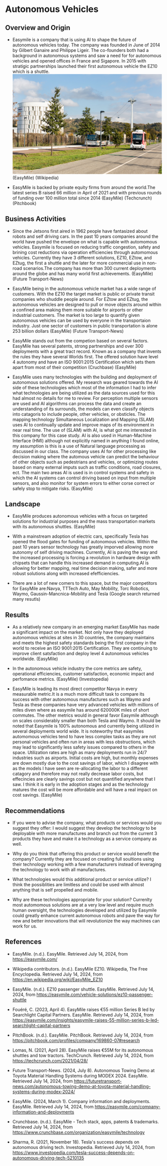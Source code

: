 # Autonomous Vehicles

## Overview and Origin

* Easymile is a company that is using AI to shape the future of autonomous vehicles today. The company was founded in June of 2014 by Gilbert Ganaire and Philippe Ligeir. The co-founders both had a background in autonomous systems and saw a need for for autonomous vehicles and opened offices in France and Sigapore. In 2015 with stratigic partnerships launched their first autonomous vehicle the EZ10 which is a shuttle.
![alt text](image.png)
(EasyMile) (Wikipedia)

* EasyMile is backed by private equity firms from around the world.The latest series B raised 66 million in April of 2021 and with previous rounds of funding over 100 million total since 2014
(EasyMile) (Techcrunch)(Pitchbook)

## Business Activities

* Since the Jetsons first aired in 1962 people have fantasized about robots and self driving cars. In the past 10 years companies around the world have pushed the envelope on what is capable with automomous vehicles. Easymile is focused on reducing traffic congestion, safety and brining cost reductions via operation efficiencies through automomous vehicles. Currently they have 3 different solutions, EZ10, EZtow, and EZtug, the first a shuttle and the later for more commercial use in non-road scenarios.The company has more than 300 current deployments around the globe and has many world first achievements. 
(EasyMile)​​ (Future Transport-News)​

* EasyMile being in the autonomous vehicle market has a wide range of customers. With the EZ10 the target market is public or private transit companies who shuddle people around. For EZtow and EZtug, the autonomous vehicles are designed to pull or move objects around within a confined area making them more suitable for airports or other industrial customers. The market is too large to quantify given autonomous vehicles can be used by everyone in the transportaion industry. Just one sector of customers in public transportation is alone 253 billion dollars
(EasyMile)​​ (Future Transport-News)​

* EasyMile stands out from the competion based on several factors. EasyMile has several patents, strong partnerships and over 300 deployments with a great tract record. Known as a company that invents the rules they have several Worlds first. The offered solution have level 4 autonomy and have an ISO 9001:2015 Certification which sets them apart from most of their competition
(Cruchbase) (EasyMile)

* EasyMile uses many technologies with the building and deployment of autonomous solutions offered. My research was geared towards the AI side of these technologies which most of the information I had to infer what technologies are being utilized as the data sources used for this had almost no details for me to review. For perception multiple sensors are used and AI algorithms can process the data and create an understanding of its surrounds, the models can even classify objects into catagoris to include people, other vehicles, or obsticles. The mapping technology Simultaneous Localization and Mapping (SLAM) uses AI to continually update and improve maps of its environment in near real time. The use of (SLAM) with AI, is what got me interested in this company for this case study. AI is also used in Human-Machine Interface (HMI) although not explicitly named in anything I found online, my assumption is this is a use of Natural language processing as discussed in our class. The company uses AI for other processing like decision making where the automous vehicle can predict the behaviour of other objects such as pedestrians and vehicles, or optimizing routes based on many external imputs such as traffic conditions, road closures, ect. The main two areas AI is used is in control systems and safety in which the AI systems can control driving based on input from multiple sensors, and also monitor for system errors to either corse correct or safely stop to mitigate risks.
(EasyMile)

## Landscape

* EasyMile produces autonomous vehicles with a focus on targeted solutions for industrial purposes and the mass transportation markets with its autonomous shuttles.
(EasyMile)

* With a mainstream adoption of electric cars, specifically Tesla has opened the flood gates for funding of autonomous vehicles. Within the past 10 years sensor technology has greatly imporved allowing more autonomy of self driving machines. Currently, AI is paving the way and the increased processing is forcing a revolution in hardware design with chipsets that can handle this increased demand in computing.AI is allowing for better mapping, real time decision making, safer and  more robust solutions along with increased efefficiencies.

* There are a lot of new comers to this space, but the major competitors for EasyMile are:Navya, TTTech Auto, May Mobility, Torc Robotics, Waymo, Gaussin-Mancnica-Mobility and Tesla
(Google search returned many resutls)

## Results

* As a relatively new company in an emerging market EasyMile has made a significant impact on the market. Not only have they deployed autonomous vehicles at sites in 30 countries, the company maintains and meets the highest safety standards being the first company in the world to receive an ISO 9001:2015 Certification. They are continuing to improve client satsfaction and deploy level 4 autonomous vehicles worldwide. 
(EasyMile)

* In the autonomous vehicle industry the core metrics are safety, operational efficiencies, customer satisfaction, economic impact and perfomance metrics.
(EasyMile) (Investopedia)

* EasyMile is leading its most direct competitor Navya in every measurable metric.It is a much more difficult task to compare its success with other autonomous manufactures  such as Waymo and Tesla as these companies have very advanced vehicles with millions of miles diven where as easymile has around 620000K miles of short commutes. The other metrics would in general favor Easymile although on scales considerably smaller than both Tesla and Waymo. It should be noted that Easymile is 100% autonomous and currently being utilized in several deployments world wide. It is noteworthy that easymiles automomous vehicles tend to have less complex tasks as they are not personal vehicles and often run in areas with less obstructions, which may lead to significantly less safety issues compared to others in the space. Utilization rates are high as many deployments run in 24/7 industries such as airports. Initial costs are high, but monthly expenses are down mostly due to the cost savings of labor, which I disagree with as the models I have seen are re-allocating the labor to a different catagory and therefore may not really decrease labor costs, but effecincies are clearly savings cost but not quantified anywhere that I saw. I think it is early in the adoption stages and as the technology matures the cost will be more affordable and will have a real impact on cost savings.
(EasyMile)


## Recommendations

* If you were to advise the company, what products or services would you suggest they offer: I would suggest they develop the technology to be deployable with more manufactures and branch out from the current 3 products they have and make it a technology as a service company as well.

* Why do you think that offering this product or service would benefit the company? Currently they are focused on creating full soultions using their technology working with a few manufacturers instead of leveraging the technology to work with all manufactures. 

* What technologies would this additional product or service utilize? I think the possiblities are limitless and could be used with almost anything that is self propelled and mobile.

* Why are these technologies appropriate for your solution? Currenlty most automomous solutions are at a very low level and require much human oversight, the technologies developed and utilized by Easymile could greatly enhance current autonomous robots and pave the way for new and better innovations that will revolutionize the way machines can work for us.

## References

* EasyMile. (n.d.). EasyMile. Retrieved July 14, 2024, from https://easymile.com/

* Wikipedia contributors. (n.d.). EasyMile EZ10. Wikipedia, The Free Encyclopedia. Retrieved July 14, 2024, from https://en.wikipedia.org/wiki/EasyMile_EZ10

* EasyMile. (n.d.). EZ10 passenger shuttle. EasyMile. Retrieved July 14, 2024, from https://easymile.com/vehicle-solutions/ez10-passenger-shuttle

* Fouéré, C. (2023, April 4). EasyMile raises €55 million Series B led by Searchlight Capital Partners. EasyMile. Retrieved July 14, 2024, from https://easymile.com/insights/easymile-raises-55-million-series-b-led-searchlight-capital-partners

* PitchBook. (n.d.). EasyMile. PitchBook. Retrieved July 14, 2024, from https://pitchbook.com/profiles/company/169860-07#research

* Lomas, N. (2021, April 28). EasyMile raises €55M for its autonomous shuttles and tow tractors. TechCrunch. Retrieved July 14, 2024, from https://techcrunch.com/2021/04/28/

* Future Transport-News. (2024, July 8). Autonomous Towing Demo at Toyota Material Handling Systems during MODEX 2024. EasyMile. Retrieved July 14, 2024, from https://futuretransport-news.com/autonomous-towing-demo-at-toyota-material-handling-systems-during-modex-2024/

* EasyMile. (2024, March 1). Company information and deployments. EasyMile. Retrieved July 14, 2024, from https://easymile.com/company-information-and-deployments

* Crunchbase. (n.d.). EasyMile - Tech stack, apps, patents & trademarks. Retrieved July 14, 2024, from https://www.crunchbase.com/organization/easymile/technology

* Sharma, R. (2021, November 18). Tesla's success depends on autonomous driving tech. Investopedia. Retrieved July 14, 2024, from https://www.investopedia.com/tesla-success-depends-on-autonomous-driving-tech-5210135